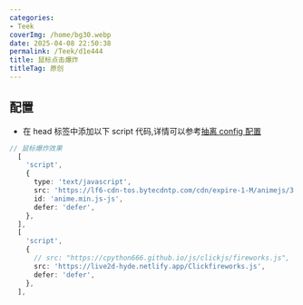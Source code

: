 ```yaml
---
categories:
- Teek
coverImg: /home/bg30.webp
date: 2025-04-08 22:50:38
permalink: /Teek/d1e444
title: 鼠标点击爆炸
titleTag: 原创
---
```

## 配置

- 在 head 标签中添加以下 script 代码,详情可以参考[抽离 config 配置](/pages/b09547#head)

```ts
// 鼠标爆炸效果
  [
    'script',
    {
      type: 'text/javascript',
      src: 'https://lf6-cdn-tos.bytecdntp.com/cdn/expire-1-M/animejs/3.2.1/anime.min.js', //字节cdn
      id: 'anime.min.js-js',
      defer: 'defer',
    },
  ],
  [
    'script',
    {
      // src: "https://cpython666.github.io/js/clickjs/fireworks.js",
      src: 'https://live2d-hyde.netlify.app/Clickfireworks.js',
      defer: 'defer',
    },
  ],
```
